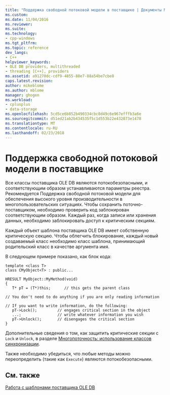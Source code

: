 ```yaml
---
title: "Поддержка свободной потоковой модели в поставщике | Документы Microsoft"
ms.custom: 
ms.date: 11/04/2016
ms.reviewer: 
ms.suite: 
ms.technology:
- cpp-windows
ms.tgt_pltfrm: 
ms.topic: reference
dev_langs:
- C++
helpviewer_keywords:
- OLE DB providers, multithreaded
- threading [C++], providers
ms.assetid: a91270dc-cdf9-4855-88e7-88a54be7cbe8
caps.latest.revision: 
author: mikeblome
ms.author: mblome
manager: ghogen
ms.workload:
- cplusplus
- data-storage
ms.openlocfilehash: 5cd5ce6b852b490334cbc8d49c6e967efffb3a6e
ms.sourcegitcommit: d51ed21ab2b434535f5c1d553b22e432073e1478
ms.translationtype: MT
ms.contentlocale: ru-RU
ms.lasthandoff: 02/23/2018
---
```

# <a name="supporting-free-threading-in-your-provider"></a>Поддержка свободной потоковой модели в поставщике
Все классы поставщика OLE DB являются потокобезопасными, и соответствующим образом устанавливаются параметры реестра. Рекомендуется Поддержка свободной потоковой модели для обеспечения высокого уровня производительности в многопользовательских ситуациях. Чтобы сохранить поточно-поставщиком, необходимо проверить код заблокирован соответствующим образом. Каждый раз, когда записи или хранения данных, необходимо заблокировать доступ к критическим секциям.  
  
 Каждый объект шаблона поставщика OLE DB имеет собственную критическую секцию. Чтобы облегчить блокирование, каждый новый создаваемый класс необходимо класс шаблона, принимающий родительский класс в качестве аргумента имя.  
  
 В следующем примере показано, как блок кода:  
  
```  
template <class T>  
class CMyObject<T> : public...  
  
HRESULT MyObject::MyMethod(void)  
{  
   T* pT = (T*)this;      // this gets the parent class   
  
// You don't need to do anything if you are only reading information  
  
// If you want to write information, do the following:  
   pT->Lock();         // engages critical section in the object  
   ...;                // write whatever information you wish  
   pT->Unlock();       // disengages the critical section  
}  
```  
  
 Дополнительные сведения о том, как защитить критические секции с `Lock` и `Unlock`, в разделе [Многопоточность: использование классов синхронизации](../../parallel/multithreading-how-to-use-the-synchronization-classes.md).  
  
 Также необходимо убедиться, что любые методы можно переопределить (такие как `Execute`) являются потокобезопасными.  
  
## <a name="see-also"></a>См. также  
 [Работа с шаблонами поставщика OLE DB](../../data/oledb/working-with-ole-db-provider-templates.md)